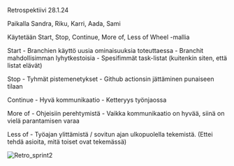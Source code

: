 Retrospektiivi 28.1.24

Paikalla Sandra, Riku, Karri, Aada, Sami

Käytetään Start, Stop, Continue, More of, Less of Wheel -mallia

Start
    - Branchien käyttö uusia ominaisuuksia toteuttaessa
        - Branchit mahdollisimman lyhytkestoisia
    - Spesifimmät task-listat (kuitenkin siten, että listat elävät)

Stop
    - Tyhmät pistemenetykset
    - Github actionsin jättäminen punaiseen tilaan

Continue
    - Hyvä kommunikaatio
    - Ketteryys työnjaossa

More of
    - Ohjeisiin perehtymistä
    - Vaikka kommunikaatio on hyvää, siinä on vielä parantamisen varaa

Less of
    - Työajan ylittämistä / sovitun ajan ulkopuolella tekemistä. (Ettei tehdä asioita, mitä toiset ovat tekemässä)

![Retro_sprint2](https://github.com/user-attachments/assets/1fbc0597-bd3b-4834-943e-07f7f65f8c47)
